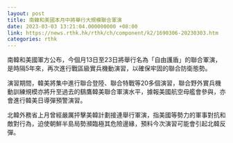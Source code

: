 ```yaml
---
layout: post
title: 南韓和美國本月中將舉行大規模聯合軍演
date: 2023-03-03 13:21:04.000000000 +08:00
link: https://news.rthk.hk/rthk/ch/component/k2/1690306-20230303.htm
categories: rthk
---
```


南韓和美國軍方公布，今個月13日至23日將舉行名為「自由護盾」的聯合軍演，是時隔5年來，再次進行戰區級實兵機動演習，以確保牢固的聯合防衛態勢。

演習期間，韓美將集中進行聯合登陸、聯合特戰等20多個演習，聯合野外實兵機動訓練規模亦將升至過去的鷂鷹韓美聯合軍演水平，據報美國航空母艦會參與，亦會進行韓美日導彈預警演習。

北韓外務省上月曾經嚴厲抨擊美韓計劃接連舉行軍演，指美國等勢力的軍事對抗和敵對行為，迫使朝鮮半島局勢瀕臨極其危險邊緣，預料今次演習可能會引起北韓反彈。
